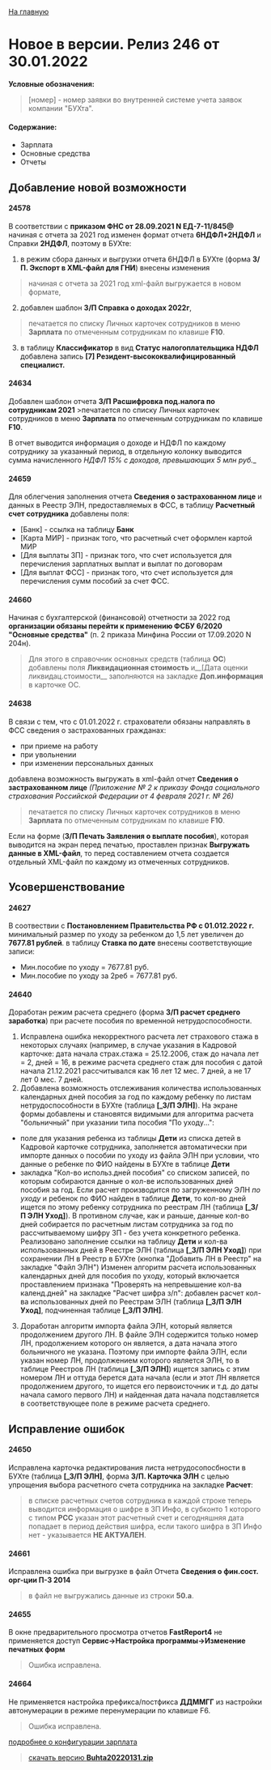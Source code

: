 ﻿[На главную](../../index.md)

# Новое  в версии. Релиз 246 от 30.01.2022

**Условные обозначения:**
 >[номер] - номер заявки во внутренней системе учета заявок компании "БУХта".

#### Содержание: 

- Зарплата
- Основные средства
- Отчеты

## Добавление новой возможности

#### 24578
В соответствии с __приказом ФНС от 28.09.2021 N ЕД-7-11/845@__ начиная с отчета за 2021 год изменен формат отчета __6НДФЛ+2НДФЛ__ и Справки __2НДФЛ__, поэтому в БУХте:
1. в режим сбора данных и выгрузки отчета 6НДФЛ в БУХте (форма __З/П. Экспорт в XML-файл для ГНИ__) внесены изменения
>начиная с отчета за 2021 год xml-файл выгружается в новом формате,
2. добавлен шаблон __З/П Справка о доходах 2022г__, 
>печатается по списку Личных карточек сотрудников в меню __Зарплата__ по отмеченным сотрудникам по клавише __F10__.
3. в таблицу __Классификатор__ в вид __Статус налогоплательщика НДФЛ__ добавлена запись __[7] Резидент-высококвалифицированный специалист.__

#### 24634
Добавлен шаблон отчета __З/П Расшифровка под.налога по сотрудникам 2021__ >печатается по списку Личных карточек сотрудников в меню __Зарплата__
по отмеченным сотрудникам по клавише __F10__. 

В отчет выводится информация о доходе и НДФЛ по каждому сотруднику за указанный период, в отдельную колонку выводится сумма начисленного __НДФЛ 15% с доходов_, превышающих 5 млн руб.__

#### 24659
Для облегчения заполнения отчета __Сведения о застрахованном лице__ и данных в Реестр ЭЛН, предоставляемых в ФСС, в таблицу __Расчетный счет сотрудника__ добавлены поля: 
- [Банк] - ссылка на таблицу __Банк__
- [Карта МИР] - признак того, что расчетный счет оформлен картой МИР
- [Для выплаты ЗП] - признак того, что счет используется для перечисления зарплатных выплат и выплат по договорам
- [Для выплат ФСС] - признак того, что счет используется для перечисления сумм пособий за счет ФСС.

#### 24660
Начиная с бухгалтерской (финансовой) отчетности за 2022 год __организации обязаны перейти к применению ФСБУ 6/2020 "Основные средства"__ (п. 2 приказа Минфина России от 17.09.2020 N 204н).
>Для этого в справочник основных средств (таблица __ОС__) добавлены поля __Ликвидационная стоимость__ и__[Дата оценки ликвидац.стоимости__
>заполняются на закладке __Доп.информация__ в карточке ОС.

#### 24638
В связи с тем, что с 01.01.2022 г. страхователи обязаны направлять в ФСС сведения о застрахованных гражданах: 
- при приеме на работу
- при увольнении
- при изменении персональных данных

добавлена возможность выгружать в xml-файл отчет __Сведения о застрахованном лице__ _(Приложение № 2 к приказу Фонда социального страхования Российской Федерации от 4 февраля 2021 г. № 26)_
>печатается по списку Личных карточек сотрудников в меню __Зарплата__ по отмеченным сотрудникам по клавише __F10__.

Если на форме (__З/П Печать Заявления о выплате пособия__), которая выводится на экран перед печатью, проставлен признак __Выгружать данные в XML-файл__, то перед составлением отчета создается отдельный XML-файл по каждому из отмеченных сотрудников.

## Усовершенствование

#### 24627
В соотвествии с __Постановлением Правительства РФ с 01.012.2022 г.__ минимальный размер по уходу за ребенком до 1,5 лет увеличен до __7677.81 рублей__.
в таблицу __Ставка по дате__ внесены соответствующие записи: 
- Мин.пособие по уходу = 7677.81 руб.
- Мин.пособие по уходу за 2реб = 7677.81 руб.

#### 24640
Доработан режим расчета среднего (форма __З/П расчет среднего заработка__) при расчете пособия по временной нетрудоспособности.
1. Исправлена ошибка некорректного расчета лет страхового стажа в некоторых случаях (например, в случае указания в Кадровой карточке: дата начала страх.стажа = 25.12.2006, стаж до начала лет = 2, дней = 16, в режиме расчета среднего стаж для пособия с датой начала 21.12.2021 рассчитывался как 16 лет 12 мес. 7 дней, а не 17 лет 0 мес. 7 дней.
2. Добавлена возможность отслеживания количества использованных календарных дней пособия за год по каждому ребенку по листам нетрудоспособности в БУХте (таблица __[_З/П ЭЛН]__). 
На экране формы добавлены и становятся видимыми для алгоритма расчета "больничный" при указании типа пособия "По уходу...":
- поле для указания ребенка из таблицы __Дети__ из списка детей в Кадровой карточке сотрудника, заполняется автоматически при импорте данных о пособии по уходу из файла ЭЛН при условии, что данные о ребенке по ФИО найдены в БУХте в таблице __Дети__
- закладка "Кол-во использ.дней пособия" со списком записей, по которым собираются данные о кол-ве использованных дней пособия за год. Если расчет производится по загруженному ЭЛН _по уходу_ и ребенок по ФИО найден в таблице __Дети__, то кол-во дней ищется по этому ребенку сотрудника по реестрам ЛН (таблица __[_З/П ЭЛН Уход]__). В противном случае, как и раньше, данные кол-во дней собирается по расчетным листам сотрудника за год по рассчитываемому шифру ЗП - без учета конкретного ребенка.
Реализовано заполнение ссылки на таблицу __Дети__ и кол-ва использованных дней в Реестре ЭЛН (таблица __[_З/П ЭЛН Уход]__) при сохранении ЛН в Реестр в БУХте (кнопка "Добавить ЛН в Реестр" на закладке "Файл ЭЛН")
Изменен алгоритм расчета использованных календарных дней для пособия по уходу, который включается проставлением признака "Проверять на непревышение кол-ва календ.дней" на закладке "Расчет шифра з/п": добавлен расчет кол-ва использованных дней по Реестрам ЭЛН (таблица __[_З/П ЭЛН Уход]__, подчиненная таблице __[_З/П ЭЛН]__.
3. Доработан алгоритм импорта файла ЭЛН, который является продолжением другого ЛН. В файле ЭЛН содержится только номер ЛН, продолжением которого он является, а дата начала этого больничного не указана. 
Поэтому при импорте файла ЭЛН, если указан номер ЛН, продолжением которого является ЭЛН, то в таблице Реестров ЛН (таблица __[_З/П ЭЛН]__) ищется запись с этим номером ЛН и оттуда берется дата начала (если и этот ЛН является продолжением другого, то ищется его первоисточник и т.д. до даты начала самого первого ЛН) и найденная дата начала подставляется в соответствующее поле в режиме расчета среднего.

## Исправление ошибок

#### 24650
Исправлена карточка редактирования листа нетрудосопосбности в БУХте (таблица __[_З/П ЭЛН]__, форма __З/П. Карточка ЭЛН__ с целью упрощения выбора расчетного счета сотрудника на закладке __Расчет__:
>в списке расчетных счетов сотрудника в каждой строке теперь выводится информация о шифре в ЗП Инфо, в субконто 1 которого с типом __РСС__ указан этот расчетный счет и сегодняшняя дата попадает в период действия шифра, если такого шифра в ЗП Инфо нет - указывается __НЕ АКТУАЛЕН__.

#### 24661
Исправлена ошибка при выгрузке в файл Отчета __Сведения о фин.сост. орг-ции П-3 2014__
>в файл не выгружались данные из строки __50.а__.

#### 24655
В окне предварительного просмотра отчетов __FastReport4__
не применяется доступ __Сервис->Настройка программы->Изменение печатных форм__
>Ошибка исправлена.

#### 24664
Не применяется настройка префикса/постфикса __ДДММГГ__ из настройки автонумерации в режиме перенумерации по клавише F6.
>Ошибка исправлена.

[подробнее о конфигурации зарплата](Стандартная_Зарплата.htm)

>[скачать версию **Buhta20220131.zip**](Buhta20220131.zip)
